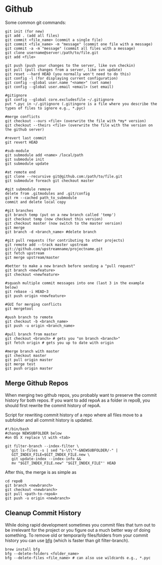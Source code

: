 Github
====

Some common git commands:

```
git init (for new)
git add . (add all files)
git commit <file_name> (commit a single file)
git commit <file_name> -m "message" (commit one file with a message)
git commit -a -m "message" (commit all files with a message)
git clone username@server:/path/to/file.git
git add <file>
 
git push (push your changes to the server, like svn checkin)
git pull (pull changes from a server, like svn update)
git reset --hard HEAD (you normally won't need to do this)
git config -l (for displaying current configuration)
git config --global user.name "<name>" (set name)
git config --global user.email <email> (set email)

#gitignore
git config --global core.excludesfile ~/.gitignore
put *.pyc in ~/.gitignore (.gitingore is a file where you describe the types of files to ignore e.g., *.pyc)

#merge conflicts
git checkout --ours <file> (overwrite the file with *my* version)
git checkout --theirs <file> (overwrite the file with the version on the github server)

#revert last commit
git revert HEAD

#sub-module
git submodule add <name> /local/path
git submodule init
git submodule update

#at remote end
git clone --recursive git@github.com:/path/to/file.git
git submodule foreach git checkout master

#git submodule remove
delete from .gitmodules and .git/config
git rm --cached path_to_submodule
commit and delete local copy

#git branches
git branch temp (put on a new branch called 'temp')
git checkout temp (now checkout this version) 
git checkout master (now switch to the master version)
git merge  
git branch -d <branch_name> #delete branch

#git pull requests (for contributing to other projects)
git remote add --track master upstream git://github.com/upstreamname/projectname.git
git fetch upstream
git merge upstream/master

#better to make a new branch before sending a "pull request"
git branch <newfeature>
git checkout <newfeature>

#squash multiple commit messages into one (last 3 in the example below)
git rebase -i HEAD~3
git push origin <newfeature>

#GUI for merging conflicts
git mergetool

#push branch to remote 
git checkout -b <branch_name>
git push -u origin <branch_name>

#pull branch from master
git checkout <branch> # gets you "on branch <branch>"
git fetch origin # gets you up to date with origin

#merge branch with master
git checkout master
git pull origin master
git merge test
git push origin master

```

## Merge Github Repos

When merging two github repos, you probably want to preserve the commit history for both repos. If you want to add repoA as a folder in repoB, you should first rewrite the commit history of repoA.

Script for rewriting commit history of a repo where all files move to a subfolder and all commit history is updated.

```
#!/bin/bash
#change NEWSUBFOLDER below
#on OS X replace \t with <tab>

git filter-branch --index-filter \
  'git ls-files -s | sed "s-\t\"*-&NEWSUBFOLDER/-" |
   GIT_INDEX_FILE=$GIT_INDEX_FILE.new \
   git update-index --index-info &&
   mv "$GIT_INDEX_FILE.new" "$GIT_INDEX_FILE"' HEAD
```
After this, the merge is as simple as 

```
cd repoB
git branch <newbranch>
git checkout <newbranch>
git pull <path-to-repoA>
git push -u origin <newbranch>
```

## Cleanup Commit History

While doing rapid development sometimes you commit files that turn out to be irrelevant for the project or you figure out a much better way of doing something. To remove old or temporarily files/folders from your commit history you can use [bfg](https://rtyley.github.io/bfg-repo-cleaner/) (which is faster than git filter-branch).

```
brew install bfg
bfg --delete-folders <folder_name>
bfg --delete-files <file_name> # can also use wildcards e.g., *.pyc
```
